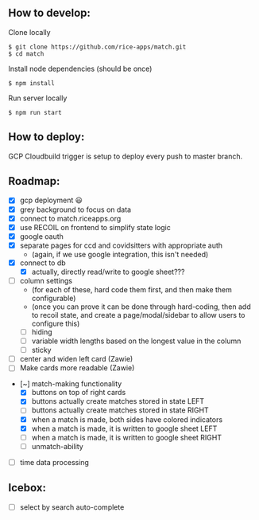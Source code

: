 ## How to develop:

Clone locally
```
$ git clone https://github.com/rice-apps/match.git
$ cd match
```

Install node dependencies (should be once)
```
$ npm install
```

Run server locally
```
$ npm run start
```

## How to deploy:

GCP Cloudbuild trigger is setup to deploy every push to master branch.

## Roadmap:

- [x] gcp deployment 😃
- [x] grey background to focus on data
- [x] connect to match.riceapps.org
- [x] use RECOIL on frontend to simplify state logic
- [x] google oauth
- [x] separate pages for ccd and covidsitters with appropriate auth 
  - (again, if we use google integration, this isn't needed)
- [x] connect to db
  - [x] actually, directly read/write to google sheet??? 
- [ ] column settings
  - (for each of these, hard code them first, and then make them configurable)
  - (once you can prove it can be done through hard-coding, then add to recoil state,
    and create a page/modal/sidebar to allow users to configure this)
  - [ ] hiding
  - [ ] variable width lengths based on the longest value in the column
  - [ ] sticky
- [ ] center and widen left card (Zawie)
- [ ] Make cards more readable (Zawie)
- [~] match-making functionality
  - [x] buttons on top of right cards
  - [x] buttons actually create matches stored in state LEFT
  - [ ] buttons actually create matches stored in state RIGHT
  - [x] when a match is made, both sides have colored indicators
  - [x] when a match is made, it is written to google sheet LEFT
  - [ ] when a match is made, it is written to google sheet RIGHT
  - [ ] unmatch-ability
- [ ] time data processing

## Icebox:
- [ ] select by search auto-complete
